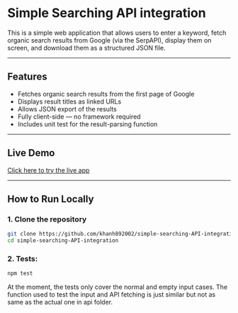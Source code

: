 # Simple Searching API integration

This is a simple web application that allows users to enter a keyword, fetch organic search results from Google (via the SerpAPI), display them on screen, and download them as a structured JSON file.

---

## Features

- Fetches organic search results from the first page of Google
- Displays result titles as linked URLs
- Allows JSON export of the results
- Fully client-side — no framework required
- Includes unit test for the result-parsing function

---

## Live Demo

[Click here to try the live app](https://simple-searching-api-integration.vercel.app/)

---

## How to Run Locally

### 1. Clone the repository

```bash
git clone https://github.com/khanh892002/simple-searching-API-integration.git
cd simple-searching-API-integration
```

### 2. Tests:
```bash
npm test
```
At the moment, the tests only cover the normal and empty input cases. The function used to test the input and API fetching is just similar but not as same as the actual one in api folder.
